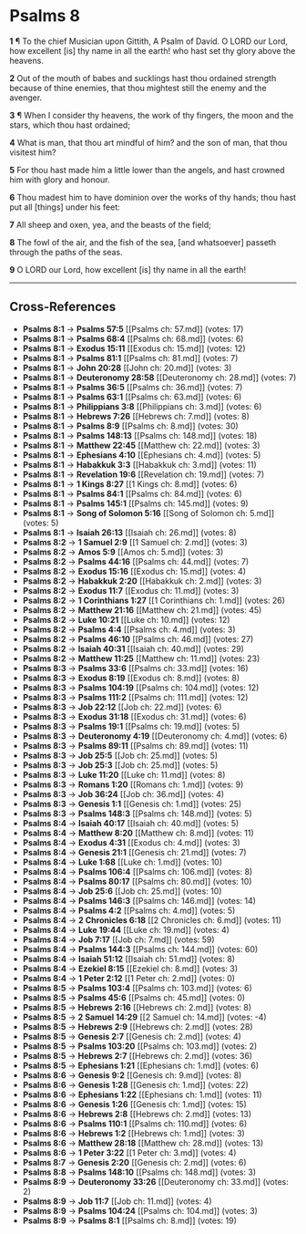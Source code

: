 # Psalms 8

**1** ¶ To the chief Musician upon Gittith, A Psalm of David. O LORD our Lord, how excellent [is] thy name in all the earth! who hast set thy glory above the heavens.

**2** Out of the mouth of babes and sucklings hast thou ordained strength because of thine enemies, that thou mightest still the enemy and the avenger.

**3** ¶ When I consider thy heavens, the work of thy fingers, the moon and the stars, which thou hast ordained;

**4** What is man, that thou art mindful of him? and the son of man, that thou visitest him?

**5** For thou hast made him a little lower than the angels, and hast crowned him with glory and honour.

**6** Thou madest him to have dominion over the works of thy hands; thou hast put all [things] under his feet:

**7** All sheep and oxen, yea, and the beasts of the field;

**8** The fowl of the air, and the fish of the sea, [and whatsoever] passeth through the paths of the seas.

**9** O LORD our Lord, how excellent [is] thy name in all the earth!

---

## Cross-References

- **Psalms 8:1** → **Psalms 57:5** [[Psalms ch: 57.md]] (votes: 17)
- **Psalms 8:1** → **Psalms 68:4** [[Psalms ch: 68.md]] (votes: 6)
- **Psalms 8:1** → **Exodus 15:11** [[Exodus ch: 15.md]] (votes: 12)
- **Psalms 8:1** → **Psalms 81:1** [[Psalms ch: 81.md]] (votes: 7)
- **Psalms 8:1** → **John 20:28** [[John ch: 20.md]] (votes: 3)
- **Psalms 8:1** → **Deuteronomy 28:58** [[Deuteronomy ch: 28.md]] (votes: 7)
- **Psalms 8:1** → **Psalms 36:5** [[Psalms ch: 36.md]] (votes: 7)
- **Psalms 8:1** → **Psalms 63:1** [[Psalms ch: 63.md]] (votes: 6)
- **Psalms 8:1** → **Philippians 3:8** [[Philippians ch: 3.md]] (votes: 6)
- **Psalms 8:1** → **Hebrews 7:26** [[Hebrews ch: 7.md]] (votes: 8)
- **Psalms 8:1** → **Psalms 8:9** [[Psalms ch: 8.md]] (votes: 30)
- **Psalms 8:1** → **Psalms 148:13** [[Psalms ch: 148.md]] (votes: 18)
- **Psalms 8:1** → **Matthew 22:45** [[Matthew ch: 22.md]] (votes: 3)
- **Psalms 8:1** → **Ephesians 4:10** [[Ephesians ch: 4.md]] (votes: 5)
- **Psalms 8:1** → **Habakkuk 3:3** [[Habakkuk ch: 3.md]] (votes: 11)
- **Psalms 8:1** → **Revelation 19:6** [[Revelation ch: 19.md]] (votes: 7)
- **Psalms 8:1** → **1 Kings 8:27** [[1 Kings ch: 8.md]] (votes: 6)
- **Psalms 8:1** → **Psalms 84:1** [[Psalms ch: 84.md]] (votes: 6)
- **Psalms 8:1** → **Psalms 145:1** [[Psalms ch: 145.md]] (votes: 9)
- **Psalms 8:1** → **Song of Solomon 5:16** [[Song of Solomon ch: 5.md]] (votes: 5)
- **Psalms 8:1** → **Isaiah 26:13** [[Isaiah ch: 26.md]] (votes: 8)
- **Psalms 8:2** → **1 Samuel 2:9** [[1 Samuel ch: 2.md]] (votes: 3)
- **Psalms 8:2** → **Amos 5:9** [[Amos ch: 5.md]] (votes: 3)
- **Psalms 8:2** → **Psalms 44:16** [[Psalms ch: 44.md]] (votes: 7)
- **Psalms 8:2** → **Exodus 15:16** [[Exodus ch: 15.md]] (votes: 4)
- **Psalms 8:2** → **Habakkuk 2:20** [[Habakkuk ch: 2.md]] (votes: 3)
- **Psalms 8:2** → **Exodus 11:7** [[Exodus ch: 11.md]] (votes: 3)
- **Psalms 8:2** → **1 Corinthians 1:27** [[1 Corinthians ch: 1.md]] (votes: 26)
- **Psalms 8:2** → **Matthew 21:16** [[Matthew ch: 21.md]] (votes: 45)
- **Psalms 8:2** → **Luke 10:21** [[Luke ch: 10.md]] (votes: 12)
- **Psalms 8:2** → **Psalms 4:4** [[Psalms ch: 4.md]] (votes: 3)
- **Psalms 8:2** → **Psalms 46:10** [[Psalms ch: 46.md]] (votes: 27)
- **Psalms 8:2** → **Isaiah 40:31** [[Isaiah ch: 40.md]] (votes: 29)
- **Psalms 8:2** → **Matthew 11:25** [[Matthew ch: 11.md]] (votes: 23)
- **Psalms 8:3** → **Psalms 33:6** [[Psalms ch: 33.md]] (votes: 16)
- **Psalms 8:3** → **Exodus 8:19** [[Exodus ch: 8.md]] (votes: 8)
- **Psalms 8:3** → **Psalms 104:19** [[Psalms ch: 104.md]] (votes: 12)
- **Psalms 8:3** → **Psalms 111:2** [[Psalms ch: 111.md]] (votes: 12)
- **Psalms 8:3** → **Job 22:12** [[Job ch: 22.md]] (votes: 6)
- **Psalms 8:3** → **Exodus 31:18** [[Exodus ch: 31.md]] (votes: 6)
- **Psalms 8:3** → **Psalms 19:1** [[Psalms ch: 19.md]] (votes: 5)
- **Psalms 8:3** → **Deuteronomy 4:19** [[Deuteronomy ch: 4.md]] (votes: 6)
- **Psalms 8:3** → **Psalms 89:11** [[Psalms ch: 89.md]] (votes: 11)
- **Psalms 8:3** → **Job 25:5** [[Job ch: 25.md]] (votes: 5)
- **Psalms 8:3** → **Job 25:3** [[Job ch: 25.md]] (votes: 5)
- **Psalms 8:3** → **Luke 11:20** [[Luke ch: 11.md]] (votes: 8)
- **Psalms 8:3** → **Romans 1:20** [[Romans ch: 1.md]] (votes: 9)
- **Psalms 8:3** → **Job 36:24** [[Job ch: 36.md]] (votes: 4)
- **Psalms 8:3** → **Genesis 1:1** [[Genesis ch: 1.md]] (votes: 25)
- **Psalms 8:3** → **Psalms 148:3** [[Psalms ch: 148.md]] (votes: 5)
- **Psalms 8:4** → **Isaiah 40:17** [[Isaiah ch: 40.md]] (votes: 5)
- **Psalms 8:4** → **Matthew 8:20** [[Matthew ch: 8.md]] (votes: 11)
- **Psalms 8:4** → **Exodus 4:31** [[Exodus ch: 4.md]] (votes: 3)
- **Psalms 8:4** → **Genesis 21:1** [[Genesis ch: 21.md]] (votes: 7)
- **Psalms 8:4** → **Luke 1:68** [[Luke ch: 1.md]] (votes: 10)
- **Psalms 8:4** → **Psalms 106:4** [[Psalms ch: 106.md]] (votes: 8)
- **Psalms 8:4** → **Psalms 80:17** [[Psalms ch: 80.md]] (votes: 10)
- **Psalms 8:4** → **Job 25:6** [[Job ch: 25.md]] (votes: 10)
- **Psalms 8:4** → **Psalms 146:3** [[Psalms ch: 146.md]] (votes: 14)
- **Psalms 8:4** → **Psalms 4:2** [[Psalms ch: 4.md]] (votes: 5)
- **Psalms 8:4** → **2 Chronicles 6:18** [[2 Chronicles ch: 6.md]] (votes: 11)
- **Psalms 8:4** → **Luke 19:44** [[Luke ch: 19.md]] (votes: 4)
- **Psalms 8:4** → **Job 7:17** [[Job ch: 7.md]] (votes: 59)
- **Psalms 8:4** → **Psalms 144:3** [[Psalms ch: 144.md]] (votes: 60)
- **Psalms 8:4** → **Isaiah 51:12** [[Isaiah ch: 51.md]] (votes: 8)
- **Psalms 8:4** → **Ezekiel 8:15** [[Ezekiel ch: 8.md]] (votes: 3)
- **Psalms 8:4** → **1 Peter 2:12** [[1 Peter ch: 2.md]] (votes: 0)
- **Psalms 8:5** → **Psalms 103:4** [[Psalms ch: 103.md]] (votes: 6)
- **Psalms 8:5** → **Psalms 45:6** [[Psalms ch: 45.md]] (votes: 0)
- **Psalms 8:5** → **Hebrews 2:16** [[Hebrews ch: 2.md]] (votes: 8)
- **Psalms 8:5** → **2 Samuel 14:29** [[2 Samuel ch: 14.md]] (votes: -4)
- **Psalms 8:5** → **Hebrews 2:9** [[Hebrews ch: 2.md]] (votes: 28)
- **Psalms 8:5** → **Genesis 2:7** [[Genesis ch: 2.md]] (votes: 4)
- **Psalms 8:5** → **Psalms 103:20** [[Psalms ch: 103.md]] (votes: 2)
- **Psalms 8:5** → **Hebrews 2:7** [[Hebrews ch: 2.md]] (votes: 36)
- **Psalms 8:5** → **Ephesians 1:21** [[Ephesians ch: 1.md]] (votes: 6)
- **Psalms 8:6** → **Genesis 9:2** [[Genesis ch: 9.md]] (votes: 8)
- **Psalms 8:6** → **Genesis 1:28** [[Genesis ch: 1.md]] (votes: 22)
- **Psalms 8:6** → **Ephesians 1:22** [[Ephesians ch: 1.md]] (votes: 11)
- **Psalms 8:6** → **Genesis 1:26** [[Genesis ch: 1.md]] (votes: 15)
- **Psalms 8:6** → **Hebrews 2:8** [[Hebrews ch: 2.md]] (votes: 13)
- **Psalms 8:6** → **Psalms 110:1** [[Psalms ch: 110.md]] (votes: 6)
- **Psalms 8:6** → **Hebrews 1:2** [[Hebrews ch: 1.md]] (votes: 3)
- **Psalms 8:6** → **Matthew 28:18** [[Matthew ch: 28.md]] (votes: 13)
- **Psalms 8:6** → **1 Peter 3:22** [[1 Peter ch: 3.md]] (votes: 4)
- **Psalms 8:7** → **Genesis 2:20** [[Genesis ch: 2.md]] (votes: 6)
- **Psalms 8:8** → **Psalms 148:10** [[Psalms ch: 148.md]] (votes: 3)
- **Psalms 8:9** → **Deuteronomy 33:26** [[Deuteronomy ch: 33.md]] (votes: 2)
- **Psalms 8:9** → **Job 11:7** [[Job ch: 11.md]] (votes: 4)
- **Psalms 8:9** → **Psalms 104:24** [[Psalms ch: 104.md]] (votes: 3)
- **Psalms 8:9** → **Psalms 8:1** [[Psalms ch: 8.md]] (votes: 19)

